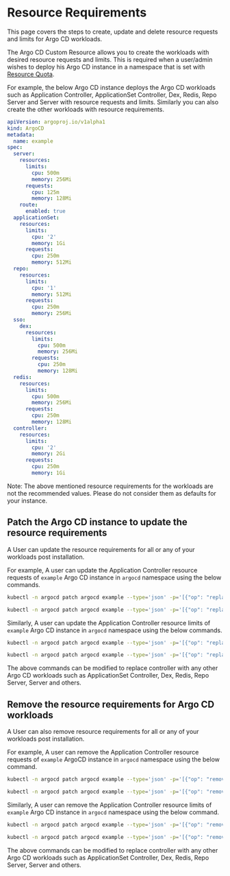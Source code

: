 # Resource Requirements

This page covers the steps to create, update and delete resource requests and limits for Argo CD workloads.

The Argo CD Custom Resource allows you to create the workloads with desired resource requests and limits. This is required when a user/admin wishes to deploy his Argo CD instance in a namespace that is set with [Resource Quota](https://kubernetes.io/docs/concepts/policy/resource-quotas/).

For example, the below Argo CD instance deploys the Argo CD workloads such as Application Controller, ApplicationSet Controller, Dex, Redis, Repo Server and Server with resource requests and limits. Similarly you can also create the other workloads with resource requirements.

```yaml
apiVersion: argoproj.io/v1alpha1
kind: ArgoCD
metadata:
  name: example
spec:
  server:
    resources:
      limits:
        cpu: 500m
        memory: 256Mi
      requests:
        cpu: 125m
        memory: 128Mi
    route:
      enabled: true
  applicationSet:
    resources:
      limits:
        cpu: '2'
        memory: 1Gi
      requests:
        cpu: 250m
        memory: 512Mi
  repo:
    resources:
      limits:
        cpu: '1'
        memory: 512Mi
      requests:
        cpu: 250m
        memory: 256Mi
  sso:
    dex:
      resources:
        limits:
          cpu: 500m
          memory: 256Mi
        requests:
          cpu: 250m
          memory: 128Mi
  redis:
    resources:
      limits:
        cpu: 500m
        memory: 256Mi
      requests:
        cpu: 250m
        memory: 128Mi
  controller:
    resources:
      limits:
        cpu: '2'
        memory: 2Gi
      requests:
        cpu: 250m
        memory: 1Gi
```

Note: The above mentioned resource requirements for the workloads are not the recommended values. Please do not consider them as defaults for your instance.

## Patch the Argo CD instance to update the resource requirements

A User can update the resource requirements for all or any of your workloads post installation.

For example, A user can update the Application Controller resource requests of `example` Argo CD instance in `argocd` namespace using the below commands.

```sh
kubectl -n argocd patch argocd example --type='json' -p='[{"op": "replace", "path": "/spec/controller/resources/requests/cpu", "value":"1"}]'
```

```sh
kubectl -n argocd patch argocd example --type='json' -p='[{"op": "replace", "path": "/spec/controller/resources/requests/memory", "value":"512Mi"}]'
```

Similarly, A user can update the Application Controller resource limits of `example` Argo CD instance in `argocd` namespace using the below commands.

```sh
kubectl -n argocd patch argocd example --type='json' -p='[{"op": "replace", "path": "/spec/controller/resources/limits/cpu", "value":"4"}]'
```

```sh
kubectl -n argocd patch argocd example --type='json' -p='[{"op": "replace", "path": "/spec/controller/resources/limits/memory", "value":"2048Mi"}]'
```

The above commands can be modified to replace controller with any other Argo CD workloads such as ApplicationSet Controller, Dex, Redis, Repo Server, Server and others.

## Remove the resource requirements for Argo CD workloads

A User can also remove resource requirements for all or any of your workloads post installation.

For example, A user can remove the Application Controller resource requests of `example` ArgoCD instance in `argocd` namespace using the below command.

```sh
kubectl -n argocd patch argocd example --type='json' -p='[{"op": "remove", "path": "/spec/controller/resources/requests/cpu"}]'
```

```sh
kubectl -n argocd patch argocd example --type='json' -p='[{"op": "remove", "path": "/spec/controller/resources/requests/memory"}]'
```

Similarly, A user can remove the Application Controller resource limits of `example` Argo CD instance in `argocd` namespace using the below command.

```sh
kubectl -n argocd patch argocd example --type='json' -p='[{"op": "remove", "path": "/spec/controller/resources/limits/cpu"}]'
```

```sh
kubectl -n argocd patch argocd example --type='json' -p='[{"op": "remove", "path": "/spec/controller/resources/limits/memory"}]'
```

The above commands can be modified to replace controller with any other Argo CD workloads such as ApplicationSet Controller, Dex, Redis, Repo Server, Server and others.
